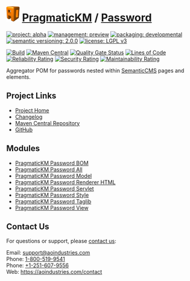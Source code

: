 # [<img src="ao-logo.png" alt="AO Logo" width="35" height="40">](https://github.com/ao-apps) [PragmaticKM](https://github.com/ao-apps/pragmatickm) / [Password](https://github.com/ao-apps/pragmatickm-password)

[![project: alpha](https://pragmatickm.com/ao-badges/project-alpha.svg)](https://aoindustries.com/life-cycle#project-alpha)
[![management: preview](https://pragmatickm.com/ao-badges/management-preview.svg)](https://aoindustries.com/life-cycle#management-preview)
[![packaging: developmental](https://pragmatickm.com/ao-badges/packaging-developmental.svg)](https://aoindustries.com/life-cycle#packaging-developmental)  
[![semantic versioning: 2.0.0](https://pragmatickm.com/ao-badges/semver-2.0.0.svg)](http://semver.org/spec/v2.0.0.html)
[![license: LGPL v3](https://pragmatickm.com/ao-badges/license-lgpl-3.0.svg)](https://www.gnu.org/licenses/lgpl-3.0)

[![Build](https://github.com/ao-apps/pragmatickm-password/workflows/Build/badge.svg?branch=master)](https://github.com/ao-apps/pragmatickm-password/actions?query=workflow%3ABuild)
[![Maven Central](https://maven-badges.herokuapp.com/maven-central/com.pragmatickm/pragmatickm-password/badge.svg)](https://maven-badges.herokuapp.com/maven-central/com.pragmatickm/pragmatickm-password)
[![Quality Gate Status](https://sonarcloud.io/api/project_badges/measure?branch=master&project=com.pragmatickm%3Apragmatickm-password&metric=alert_status)](https://sonarcloud.io/dashboard?branch=master&id=com.pragmatickm%3Apragmatickm-password)
[![Lines of Code](https://sonarcloud.io/api/project_badges/measure?branch=master&project=com.pragmatickm%3Apragmatickm-password&metric=ncloc)](https://sonarcloud.io/component_measures?branch=master&id=com.pragmatickm%3Apragmatickm-password&metric=ncloc)  
[![Reliability Rating](https://sonarcloud.io/api/project_badges/measure?branch=master&project=com.pragmatickm%3Apragmatickm-password&metric=reliability_rating)](https://sonarcloud.io/component_measures?branch=master&id=com.pragmatickm%3Apragmatickm-password&metric=Reliability)
[![Security Rating](https://sonarcloud.io/api/project_badges/measure?branch=master&project=com.pragmatickm%3Apragmatickm-password&metric=security_rating)](https://sonarcloud.io/component_measures?branch=master&id=com.pragmatickm%3Apragmatickm-password&metric=Security)
[![Maintainability Rating](https://sonarcloud.io/api/project_badges/measure?branch=master&project=com.pragmatickm%3Apragmatickm-password&metric=sqale_rating)](https://sonarcloud.io/component_measures?branch=master&id=com.pragmatickm%3Apragmatickm-password&metric=Maintainability)

Aggregator POM for passwords nested within [SemanticCMS](https://github.com/ao-apps/semanticcms) pages and elements.

## Project Links
* [Project Home](https://pragmatickm.com/password/)
* [Changelog](https://pragmatickm.com/password/changelog)
* [Maven Central Repository](https://search.maven.org/artifact/com.pragmatickm/pragmatickm-password)
* [GitHub](https://github.com/ao-apps/pragmatickm-password)

## Modules
* [PragmaticKM Password BOM](https://github.com/ao-apps/pragmatickm-password-bom)
* [PragmaticKM Password All](https://github.com/ao-apps/pragmatickm-password-all)
* [PragmaticKM Password Model](https://github.com/ao-apps/pragmatickm-password-model)
* [PragmaticKM Password Renderer HTML](https://github.com/ao-apps/pragmatickm-password-renderer-html)
* [PragmaticKM Password Servlet](https://github.com/ao-apps/pragmatickm-password-servlet)
* [PragmaticKM Password Style](https://github.com/ao-apps/pragmatickm-password-style)
* [PragmaticKM Password Taglib](https://github.com/ao-apps/pragmatickm-password-taglib)
* [PragmaticKM Password View](https://github.com/ao-apps/pragmatickm-password-view)

## Contact Us
For questions or support, please [contact us](https://aoindustries.com/contact):

Email: [support@aoindustries.com](mailto:support@aoindustries.com)  
Phone: [1-800-519-9541](tel:1-800-519-9541)  
Phone: [+1-251-607-9556](tel:+1-251-607-9556)  
Web: https://aoindustries.com/contact

